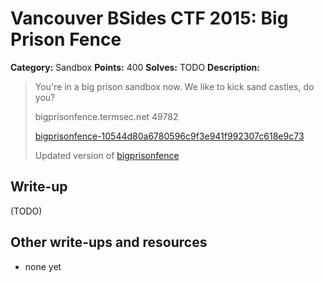 # Vancouver BSides CTF 2015: Big Prison Fence

**Category:** Sandbox
**Points:** 400
**Solves:** TODO
**Description:** 

> You're in a big prison sandbox now. We like to kick sand castles, do you?
> 
> bigprisonfence.termsec.net 49782
> 
> [bigprisonfence-10544d80a6780596c9f3e941f992307c618e9c73](bigprisonfence-10544d80a6780596c9f3e941f992307c618e9c73)
>
> Updated version of [bigprisonfence](bigpf-db7652f5a734dbc99def3e2e33606f952b6551b8)

## Write-up

(TODO)

## Other write-ups and resources

* none yet